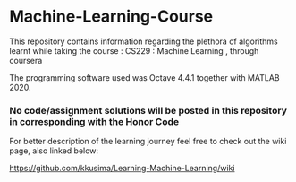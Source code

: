 # Machine-Learning-Course
This repository contains information regarding the plethora of algorithms learnt while taking the course : CS229 : Machine Learning , through coursera

The programming software used was Octave 4.4.1 together with MATLAB 2020. 

### No code/assignment solutions will be posted in this repository in corresponding with the Honor Code

For better description of the learning journey feel free to check out the wiki page, also linked below:

https://github.com/kkusima/Learning-Machine-Learning/wiki
